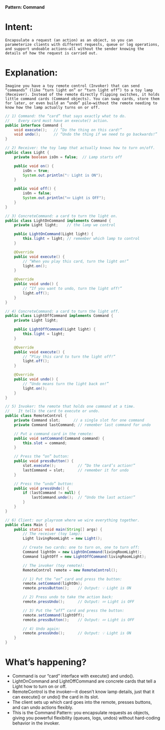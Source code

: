 **Pattern: Command**

# Intent:

    Encapsulate a request (an action) as an object, so you can parameterize clients with different requests, queue or log operations, and support undoable actions—all without the sender knowing the details of how the request is carried out.

# Explanation:

    Imagine you have a toy remote control (Invoker) that can send “commands” (like “turn light on” or “turn light off”) to a toy lamp (Receiver). Instead of the remote directly flipping switches, it holds little command cards (Command objects). You can swap cards, store them for later, or even build an “undo” pile—without the remote needing to know how the lamp actually turns on or off.

```java
// 1) Command: the “card” that says exactly what to do.
//    Every card must have an execute() action.
public interface Command {
    void execute();   // “Do the thing on this card!”
    void undo();      // “Undo the thing if we need to go backwards!”
}

// 2) Receiver: the toy lamp that actually knows how to turn on/off.
public class Light {
    private boolean isOn = false;  // Lamp starts off

    public void on() {
        isOn = true;
        System.out.println("💡 Light is ON");
    }

    public void off() {
        isOn = false;
        System.out.println("💤 Light is OFF");
    }
}

// 3) ConcreteCommand: a card to turn the light on.
public class LightOnCommand implements Command {
    private Light light;    // the lamp we control

    public LightOnCommand(Light light) {
        this.light = light; // remember which lamp to control
    }

    @Override
    public void execute() {
        // “When you play this card, turn the light on!”
        light.on();
    }

    @Override
    public void undo() {
        // “If you want to undo, turn the light off!”
        light.off();
    }
}

// 4) ConcreteCommand: a card to turn the light off.
public class LightOffCommand implements Command {
    private Light light;

    public LightOffCommand(Light light) {
        this.light = light;
    }

    @Override
    public void execute() {
        // “Play this card to turn the light off!”
        light.off();
    }

    @Override
    public void undo() {
        // “Undo means turn the light back on!”
        light.on();
    }
}

// 5) Invoker: the remote that holds one command at a time.
//    It tells the card to execute or undo.
public class RemoteControl {
    private Command slot;      // a single slot for one command
    private Command lastCommand; // remember last command for undo

    // Put a command card in the remote:
    public void setCommand(Command command) {
        this.slot = command;
    }

    // Press the “on” button:
    public void pressButton() {
        slot.execute();          // “Do the card’s action!”
        lastCommand = slot;      // remember it for undo
    }

    // Press the “undo” button:
    public void pressUndo() {
        if (lastCommand != null) {
            lastCommand.undo();  // “Undo the last action!”
        }
    }
}

// 6) Client: our playroom where we wire everything together.
public class Main {
    public static void main(String[] args) {
        // The receiver (toy lamp):
        Light livingRoomLight = new Light();

        // Create two cards: one to turn on, one to turn off:
        Command lightOn = new LightOnCommand(livingRoomLight);
        Command lightOff = new LightOffCommand(livingRoomLight);

        // The invoker (toy remote):
        RemoteControl remote = new RemoteControl();

        // 1) Put the “on” card and press the button:
        remote.setCommand(lightOn);
        remote.pressButton();    // Output: 💡 Light is ON

        // 2) Press undo to take the action back:
        remote.pressUndo();      // Output: 💤 Light is OFF

        // 3) Put the “off” card and press the button:
        remote.setCommand(lightOff);
        remote.pressButton();    // Output: 💤 Light is OFF

        // 4) Undo again:
        remote.pressUndo();      // Output: 💡 Light is ON
    }
}

```

# What’s happening?

- Command is our “card” interface with execute() and undo().
- LightOnCommand and LightOffCommand are concrete cards that tell a Light how to turn on or off.
- RemoteControl is the invoker—it doesn’t know lamp details, just that it can execute() or undo() the card in its slot.
- The client sets up which card goes into the remote, presses buttons, and can undo actions flexibly.
- This is the Command Pattern: you encapsulate requests as objects, giving you powerful flexibility (queues, logs, undos) without hard-coding behavior in the invoker.
